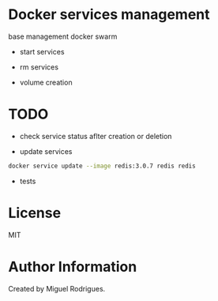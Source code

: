# Docker services management

base management docker swarm

* start services

* rm services

* volume creation 

# TODO


* check service status aflter creation or deletion

* update services

```bash
docker service update --image redis:3.0.7 redis redis
```

* tests

# License

MIT

# Author Information

Created by Miguel Rodrigues.
